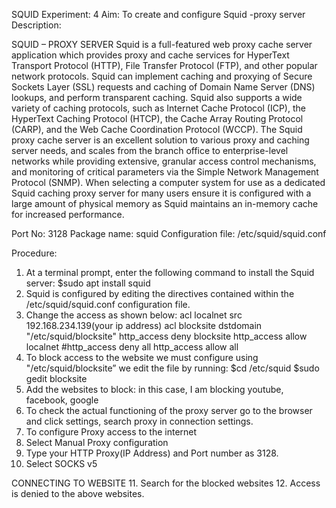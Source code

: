 SQUID
Experiment: 4
Aim: To create and configure Squid -proxy server
Description:

SQUID – PROXY SERVER
Squid is a full-featured web proxy cache server application which provides proxy and cache services for HyperText Transport Protocol (HTTP), File Transfer Protocol (FTP), and other popular network protocols. Squid can implement caching and proxying of Secure Sockets Layer (SSL) requests and caching of Domain Name Server (DNS) lookups, and perform transparent caching. Squid also supports a wide variety of caching protocols, such as Internet Cache Protocol (ICP), the HyperText Caching Protocol (HTCP), the Cache Array Routing Protocol (CARP), and the Web Cache Coordination Protocol (WCCP).
The Squid proxy cache server is an excellent solution to various proxy and caching server needs, and scales from the branch office to enterprise-level networks while providing extensive, granular access control mechanisms, and monitoring of critical parameters via the Simple Network Management Protocol (SNMP). When selecting a computer system for use as a dedicated Squid caching proxy server for many users ensure it is configured with a large amount of physical memory as Squid maintains an in-memory cache for increased performance.

Port No: 3128
Package name: squid
Configuration file: /etc/squid/squid.conf

Procedure:
1.	At a terminal prompt, enter the following command to install the Squid server:
$sudo apt install squid
2.	Squid is configured by editing the directives contained within the /etc/squid/squid.conf configuration file.
3.	Change the access as shown below:
acl localnet src 192.168.234.139(your ip address)
acl blocksite dstdomain &quot;/etc/squid/blocksite&quot; http_access deny blocksite
http_access allow localnet #http_access deny all http_access allow all
4.	To block access to the website we must configure using &quot;/etc/squid/blocksite”
we edit the file by running:
$cd /etc/squid
$sudo gedit blocksite
5.	Add the websites to block:
in this case, I am blocking youtube, facebook, google
6.	To check the actual functioning of the proxy server go to the browser and click settings, search proxy in connection settings.
7.	To configure Proxy access to the internet
8.	Select Manual Proxy configuration
9.	Type your HTTP Proxy(IP Address) and Port number as 3128.
10.	Select SOCKS v5

CONNECTING TO WEBSITE
11.	Search for the blocked websites
12.	Access is denied to the above websites.
